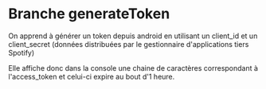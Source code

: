 # Branche generateToken

On apprend à générer un token depuis android en utilisant un client_id et un client_secret (données distribuées par le gestionnaire d'applications tiers Spotify)

Elle affiche donc dans la console une chaine de caractères correspondant à l'access_token et celui-ci expire au bout d'1 heure.
